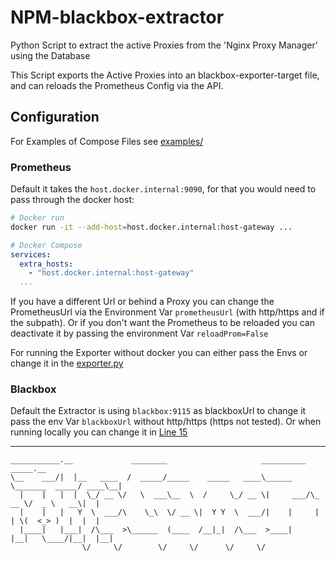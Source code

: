 # NPM-blackbox-extractor
Python Script to extract the active Proxies from the 'Nginx Proxy Manager' using the Database

This Script exports the Active Proxies into an blackbox-exporter-target file, and can reloads the Prometheus Config via the API.

## Configuration
For Examples of Compose Files see [examples/](examples/)

### Prometheus
Default it takes the `host.docker.internal:9090`, for that you would need to pass through the docker host:
```bash
# Docker run
docker run -it --add-host=host.docker.internal:host-gateway ...
```
```yml
# Docker Compose
services:
  extra_hosts:
    - "host.docker.internal:host-gateway"
  ...
```
If you have a different Url or behind a Proxy you can change the PrometheusUrl via the Environment Var `prometheusUrl` (with http/https and if the subpath).
Or if you don't want the Prometheus to be reloaded you can deactivate it by passing the environment Var `reloadProm=False`

For running the Exporter without docker you can either pass the Envs or change it in the [exporter.py](exporter.py#L12)

### Blackbox
Default the Extractor is using `blackbox:9115` as blackboxUrl to change it pass the env Var `blackboxUrl` without http/https (https not tested).
Or when running locally you can change it in [Line 15](exporter.py#L15)

---
```text
___________.__             ________                     __________                _____.__ 
\__    ___/|  |__   ____  /  _____/_____    _____   ____\______   \_______  _____/ ____\__|
  |    |   |  |  \_/ __ \/   \  ___\__  \  /     \_/ __ \|     ___/\_  __ \/  _ \   __\|  |
  |    |   |   Y  \  ___/\    \_\  \/ __ \|  Y Y  \  ___/|    |     |  | \(  <_> )  |  |  |
  |____|   |___|  /\___  >\______  (____  /__|_|  /\___  >____|     |__|   \____/|__|  |__|
                \/     \/        \/     \/      \/     \/
```
